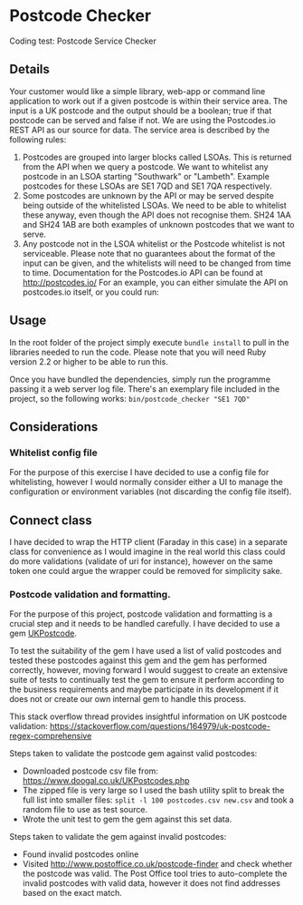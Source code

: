 # Postcode Checker
Coding test: Postcode Service Checker

## Details
Your customer would like a simple library, web-app or command line application to work out if a given postcode is within their service area.
The input is a UK postcode and the output should be a boolean; true if that postcode can be served and false if not. We are using the Postcodes.io REST API as our source for data.
The service area is described by the following rules:
1. Postcodes are grouped into larger blocks called LSOAs. This is returned from the API when we query a postcode. We want to whitelist any postcode in an LSOA starting "Southwark" or "Lambeth". Example postcodes for these LSOAs are SE1 7QD and SE1 7QA respectively.
2. Some postcodes are unknown by the API or may be served despite being outside of the whitelisted LSOAs. We need to be able to whitelist these anyway, even though the API does not recognise them. SH24 1AA and SH24 1AB are both examples of unknown postcodes that we want to serve.
3. Any postcode not in the LSOA whitelist or the Postcode whitelist is not serviceable.
Please note that no guarantees about the format of the input can be given, and the whitelists will need to be changed from time to time.
Documentation for the Postcodes.io API can be found at http://postcodes.io/
For an example, you can either simulate the API on postcodes.io itself, or you could run:

## Usage
In the root folder of the project simply execute `bundle install` to pull in the libraries needed to run the code. Please note that you will need Ruby version 2.2 or higher to be able to run this.

Once you have bundled the dependencies, simply run the programme passing it a web server log file. There's an exemplary file included in the project, so the following works:
`bin/postcode_checker "SE1 7QD"`


## Considerations
### Whitelist config file
For the purpose of this exercise I have decided to use a config file for whitelisting,
however I would normally consider either a UI to manage the configuration or environment
variables (not discarding the config file itself).

## Connect class
I have decided to wrap the HTTP client (Faraday in this case) in a separate class for convenience as I would
imagine in the real world this class could do more validations (validate of uri for instance), however on the same
token one could argue the wrapper could be removed for simplicity sake.
 
### Postcode validation and formatting. 
For the purpose of this project, postcode validation and formatting is a crucial step and it needs to 
be handled carefully. I have decided to use a gem [UKPostcode](https://github.com/threedaymonk/uk_postcode).
 
To test the suitability of the gem I have used a list of valid postcodes and tested these postcodes 
against this gem and the gem has performed correctly, however, moving forward I would suggest to create 
an extensive suite of tests to continually test the gem to ensure it perform according to the business 
requirements and maybe participate in its development if it does not or create our own internal gem 
to handle this process.

This stack overflow thread provides insightful information on UK postcode validation: 
https://stackoverflow.com/questions/164979/uk-postcode-regex-comprehensive

Steps taken to validate the postcode gem against valid postcodes:

- Downloaded postcode csv file from: https://www.doogal.co.uk/UKPostcodes.php
- The zipped file is very large so I used the bash utility split to break the full list into 
smaller files: `split -l 100 postcodes.csv new.csv` and took a random file to use as test source.
- Wrote the unit test to gem the gem against this set data. 

Steps taken to validate the gem against invalid postcodes:

- Found invalid postcodes online
- Visited http://www.postoffice.co.uk/postcode-finder and check whether the postcode was valid. The Post Office 
tool tries to auto-complete the invalid postcodes with valid data, however it does not find addresses based on the exact
match. 
